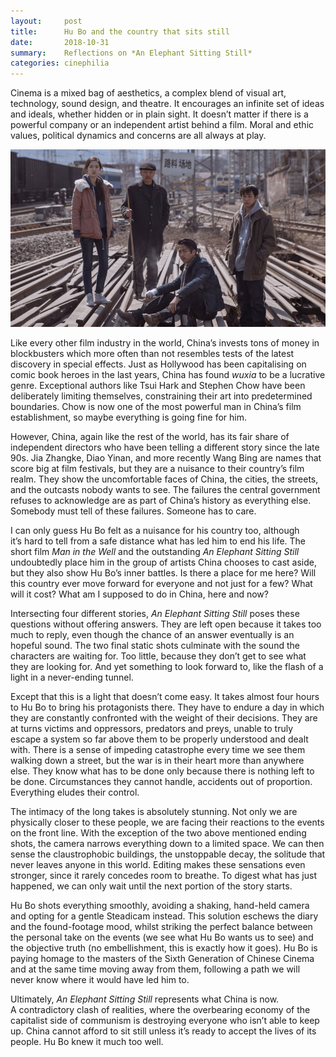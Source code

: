 ```yaml
---
layout:     post
title:      Hu Bo and the country that sits still
date:       2018-10-31
summary:    Reflections on *An Elephant Sitting Still*
categories: cinephilia
---
```


Cinema is a mixed bag of aesthetics, a complex blend of visual art, technology,
sound design, and theatre. It encourages an infinite set of ideas and ideals,
whether hidden or in plain sight. It doesn’t matter if there is a powerful
company or an independent artist behind a film. Moral and ethic values,
political dynamics and concerns are all always at play.

<!--more-->

<p align="center">
<img src="/media/2018-10-31-an_elephant_sitting_still_still.jpg">
</p>

Like every other film industry in the world, China’s invests tons of money in
blockbusters which more often than not resembles tests of the latest discovery
in special effects. Just as Hollywood has been capitalising on comic book heroes
in the last years, China has found *wuxia* to be a lucrative genre. Exceptional
authors like Tsui Hark and Stephen Chow have been deliberately limiting
themselves, constraining their art into predetermined boundaries. Chow is now
one of the most powerful man in China’s film establishment, so maybe everything
is going fine for him.

However, China, again like the rest of the world, has its fair share of
independent directors who have been telling a different story since the late
90s. Jia Zhangke, Diao Yinan, and more recently Wang Bing are names that score
big at film festivals, but they are a nuisance to their country’s film realm.
They show the uncomfortable faces of China, the cities, the streets, and the
outcasts nobody wants to see. The failures the central government refuses to
acknowledge are as part of China’s history as everything else. Somebody must
tell of these failures. Someone has to care.

I can only guess Hu Bo felt as a nuisance for his country too, although
it’s hard to tell from a safe distance what has led him to end his life. The
short film *Man in the Well* and the outstanding *An Elephant Sitting Still*
undoubtedly place him in the group of artists China chooses to cast aside, but
they also show Hu Bo’s inner battles. Is there a place for me here? Will this
country ever move forward for everyone and not just for a few? What will it
cost? What am I supposed to do in China, here and now?

Intersecting four different stories, *An Elephant Sitting Still* poses these
questions without offering answers. They are left open because it takes too much
to reply, even though the chance of an answer eventually is an hopeful sound.
The two final static shots culminate with the sound the characters are waiting
for. Too little, because they don’t get to see what they are looking for. And
yet something to look forward to, like the flash of a light in a never-ending
tunnel.

Except that this is a light that doesn’t come easy. It takes almost four hours
to Hu Bo to bring his protagonists there. They have to endure a day in which
they are constantly confronted with the weight of their decisions. They are at
turns victims and oppressors, predators and preys, unable to truly escape a
system so far above them to be properly understood and dealt with. There is a
sense of impeding catastrophe every time we see them walking down a street, but
the war is in their heart more than anywhere else. They know what has to be done
only because there is nothing left to be done. Circumstances they cannot handle,
accidents out of proportion. Everything eludes their control.

The intimacy of the long takes is absolutely stunning. Not only we are
physically closer to these people, we are facing their reactions to the events
on the front line. With the exception of the two above mentioned ending shots,
the camera narrows everything down to a limited space. We can then sense the
claustrophobic buildings, the unstoppable decay, the solitude that never leaves
anyone in this world. Editing makes these sensations even stronger, since it
rarely concedes room to breathe. To digest what has just happened, we can only
wait until the next portion of the story starts.

Hu Bo shots everything smoothly, avoiding a shaking, hand-held camera and opting
for a gentle Steadicam instead. This solution eschews the diary and the
found-footage mood, whilst striking the perfect balance between the personal
take on the events (we see what Hu Bo wants us to see) and the objective truth
(no embellishment, this is exactly how it goes). Hu Bo is paying homage to the
masters of the Sixth Generation of Chinese Cinema and at the same time moving
away from them, following a path we will never know where it would have led him
to.

Ultimately, *An Elephant Sitting Still* represents what China is now.
A contradictory clash of realities, where the overbearing economy of the
capitalist side of communism is destroying everyone who isn’t able to keep up.
China cannot afford to sit still unless it’s ready to accept the lives of its
people. Hu Bo knew it much too well.
